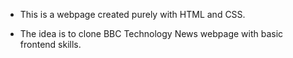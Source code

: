 - This is a webpage created purely with HTML and CSS.<br> 

- The idea is to clone BBC Technology News webpage with basic frontend skills. <br> 

<a href="https://github.com/sapphireinruby/Clone-BBC-News-/blob/master/image/clone%20BBC%20News.png?raw=true" /></a>
